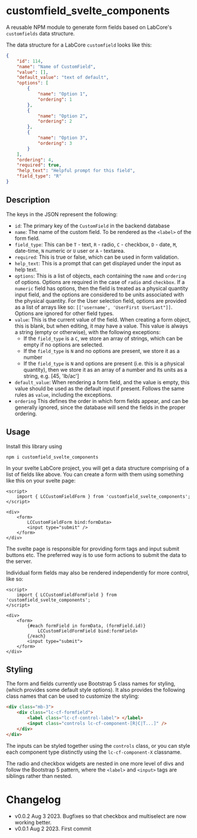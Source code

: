 # customfield_svelte_components

A reusable NPM module to generate form fields based on LabCore's `customfields` data structure.

The data structure for a LabCore `customfield` looks like this:

```json
{
	"id": 114,
	"name": "Name of CustomField",
	"value": [],
	"default_value": "text of default",
	"options": [
		{
			"name": "Option 1",
			"ordering": 1
		},
		{
			"name": "Option 2",
			"ordering": 2
		},
		{
			"name": "Option 3",
			"ordering": 3
		}
	],
	"ordering": 4,
	"required": true,
	"help_text": "Helpful prompt for this field",
	"field_type": "R"
}
```

## Description

The keys in the JSON represent the following:

- `id`: The primary key of the `CustomField` in the backend database
- `name`: The name of the custom field. To be rendered as the `<label>` of the form field.
- `field_type`: This can be `T` - text, `R` - radio, `C` - checkbox, `D` - date, `M`, date-time, `N` numeric or `U` user or `A` - textarea.
- `required`: This is true or false, which can be used in form validation.
- `help_text`: This is a prompt that can get displayed under the input as help text.
- `options`: This is a list of objects, each containing the `name` and `ordering` of options. Options are required in the case of `radio` and `checkbox`. If a `numeric` field has options, then the field is treated as a physical quantity input field, and the options are considered to be units associated with the physical quantity. For the User selection field, options are provided as a list of arrays like so: `[['username', 'UserFirst UserLast"]]`.
  Options are ignored for other field types.
- `value`: This is the current value of the field. When creating a form object, this is blank, but when editing, it may have a value. This value is always a string (empty or otherwise), with the following exceptions:
  - If the `field_type` is a `C`, we store an array of strings, which can be empty if no options are selected.
  - If the `field_type` is `N` and no options are present, we store it as a number
  - If the `field_type` is `N` and options are present (i.e. this is a physical quantity), then we store it as an array of a number and its units as a string, e.g. [45, 'lb/ac']
- `default_value`: When rendering a form field, and the value is empty, this value should be used as the default input if present. Follows the same rules as `value`, including the exceptions.
- `ordering` This defines the order in which form fields appear, and can be generally ignored, since the database will send the
  fields in the proper ordering.

## Usage

Install this library using

```
npm i customfield_svelte_components
```

In your svelte LabCore project, you will get a data structure comprising of a list of fields like above. You can create a form with them using something like this on your svelte page:

```svelte
<script>
	import { LCCustomFieldForm } from 'customfield_svelte_components';
</script>

<div>
	<form>
		LCCustomFieldForm bind:formData>
		<input type="submit" />
	</form>
</div>
```

The svelte page is responsible for providing form tags and input submit buttons etc. The preferred way is to use form actions to submit the data to the server.

Individual form fields may also be rendered independently for more control, like so:

```svelte
<script>
    import { LCCustomFieldFormField } from 'customfield_svelte_components';
</script>

<div>
    <form>
        {#each formField in formData, (formField.id)}
            LCCustomFieldFormField bind:formField>
        {/each}
        <input type="submit">
    </form>
</div>
```

## Styling

The form and fields currently use Bootstrap 5 class names for styling, (which provides some default style options).
It also provides the following class names that can be used to customize the styling:

```html
<div class="mb-3">
	<div class="lc-cf-formfield">
		<label class="lc-cf-control-label"> </label>
		<input class="controls lc-cf-component-[R|C|T...]" />
	</div>
</div>
```

The inputs can be styled together using the `controls` class, or you can style each component type distinctly
using the `lc-cf-component-X` classname.

The radio and checkbox widgets are nested in one more level of divs and follow the Bootstrap 5 pattern, where
the `<label>` and `<input>` tags are siblings rather than nested.

# Changelog

- v0.0.2 Aug 3 2023. Bugfixes so that checkbox and multiselect are now working better.
- v0.0.1 Aug 2 2023. First commit
